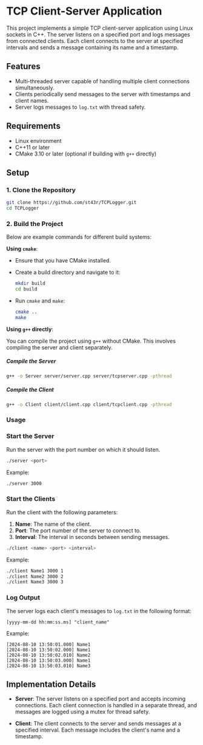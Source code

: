# TCP Client-Server Application

This project implements a simple TCP client-server application using Linux sockets in C++.
The server listens on a specified port and logs messages from connected clients.
Each client connects to the server at specified intervals and sends a message containing its name and a timestamp.

## Features

- Multi-threaded server capable of handling multiple client connections simultaneously.
- Clients periodically send messages to the server with timestamps and client names.
- Server logs messages to `log.txt` with thread safety.

## Requirements

- Linux environment
- C++11 or later
- CMake 3.10 or later (optional if building with `g++` directly)

## Setup

### 1. Clone the Repository

```sh
git clone https://github.com/st43r/TCPLogger.git
cd TCPLogger
```

### 2. Build the Project
Below are example commands for different build systems:

**Using `cmake`**:

- Ensure that you have CMake installed.
- Create a build directory and navigate to it:

   ```bash
   mkdir build
   cd build
   ```

- Run `cmake` and `make`:

   ```bash
   cmake ..
   make
   ```

**Using `g++` directly**:

You can compile the project using `g++` without CMake. This involves compiling the server and client separately.

##### Compile the Server

   ```bash
   g++ -o Server server/server.cpp server/tcpserver.cpp -pthread
   ```

##### Compile the Client

   ```bash
   g++ -o Client client/client.cpp client/tcpclient.cpp -pthread
   ```

### Usage

### Start the Server

Run the server with the port number on which it should listen.

```bash
./server <port>
```

Example:

```bash
./server 3000
```

### Start the Clients

Run the client with the following parameters:

1. **Name**: The name of the client.
2. **Port**: The port number of the server to connect to.
3. **Interval**: The interval in seconds between sending messages.

```bash
./client <name> <port> <interval>
```

Example:

```bash
./client Name1 3000 1
./client Name2 3000 2
./client Name3 3000 3
```

### Log Output

The server logs each client's messages to `log.txt` in the following format:

```
[yyyy-mm-dd hh:mm:ss.ms] "client_name"
```

Example:

```
[2024-08-10 13:50:01.000] Name1
[2024-08-10 13:50:02.000] Name1
[2024-08-10 13:50:02.010] Name2
[2024-08-10 13:50:03.000] Name1
[2024-08-10 13:50:03.010] Name3
```

## Implementation Details

- **Server**: The server listens on a specified port and accepts incoming connections. Each client connection is handled in a separate thread, and messages are logged using a mutex for thread safety.

- **Client**: The client connects to the server and sends messages at a specified interval. Each message includes the client's name and a timestamp.
